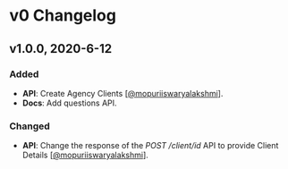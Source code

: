 # v0 Changelog

<a id="1.0.0"></a>

## v1.0.0, 2020-6-12

### Added

- **API**: Create Agency Clients [[@mopuriiswaryalakshmi](https://github.com/mopuriiswaryalakshmi)].
- **Docs**: Add questions API.

### Changed

- **API**: Change the response of the _POST_ _/client/id_ API to provide Client Details [[@mopuriiswaryalakshmi](https://github.com/mopuriiswaryalakshmi)].
